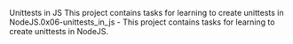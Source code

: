 Unittests in JS This project contains tasks for learning to create unittests in NodeJS.0x06-unittests_in_js - This project contains tasks for learning to create unittests in NodeJS.
